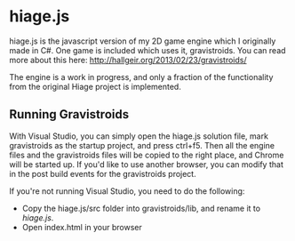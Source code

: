 hiage.js
==============

hiage.js is the javascript version of my 2D game engine which I originally made in C#. One game is included which uses it, gravistroids. You can read more about this here: http://hallgeir.org/2013/02/23/gravistroids/

The engine is a work in progress, and only a fraction of the functionality from the original Hiage project is implemented. 

Running Gravistroids
--------------
With Visual Studio, you can simply open the hiage.js solution file, mark gravistroids as the startup project, and press ctrl+f5. Then all the engine files and the gravistroids files will be copied to the right place, and Chrome will be started up. If you'd like to use another browser, you can modify that in the post build events for the gravistroids project.

If you're not running Visual Studio, you need to do the following:
- Copy the hiage.js/src folder into gravistroids/lib, and rename it to *hiage.js*.
- Open index.html in your browser